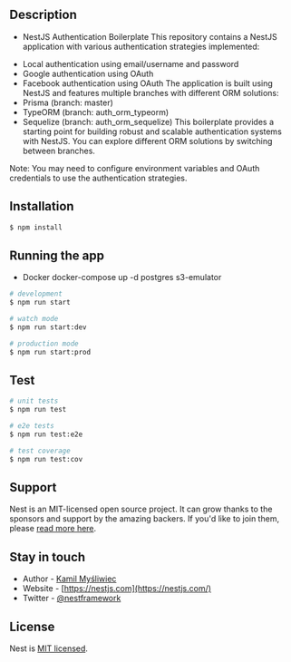 ## Description
* NestJS Authentication Boilerplate
This repository contains a NestJS application with various authentication strategies implemented:
- Local authentication using email/username and password
- Google authentication using OAuth
- Facebook authentication using OAuth
The application is built using NestJS and features multiple branches with different ORM solutions:
- Prisma (branch: master)
- TypeORM (branch: auth_orm_typeorm)
- Sequelize (branch: auth_orm_sequelize)
This boilerplate provides a starting point for building robust and scalable authentication systems with NestJS. You can explore different ORM solutions by switching between branches.

Note: You may need to configure environment variables and OAuth credentials to use the authentication strategies.

## Installation

```bash
$ npm install
```

## Running the app

- Docker
docker-compose up -d postgres s3-emulator

```bash
# development
$ npm run start

# watch mode
$ npm run start:dev

# production mode
$ npm run start:prod
```

## Test

```bash
# unit tests
$ npm run test

# e2e tests
$ npm run test:e2e

# test coverage
$ npm run test:cov
```

## Support

Nest is an MIT-licensed open source project. It can grow thanks to the sponsors and support by the amazing backers. If you'd like to join them, please [read more here](https://docs.nestjs.com/support).

## Stay in touch

- Author - [Kamil Myśliwiec](https://kamilmysliwiec.com)
- Website - [https://nestjs.com](https://nestjs.com/)
- Twitter - [@nestframework](https://twitter.com/nestframework)

## License

Nest is [MIT licensed](LICENSE).

